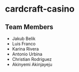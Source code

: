 # cardcraft-casino

## Team Members
- Jakub Belik
- Luis Franco
- Karina Rivera
- Antonio Urbina
- Christian Rodriguez 
- Akinyemi Akinjayeju